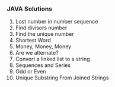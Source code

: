 ### JAVA Solutions 

1. Lost number in number sequence
2. Find divisors number
3. Find the unique number
4. Shortest Word
5. Money, Money, Money
6. Are we alternate?
7. Convert a linked list to a string
8. Sequences and Series
9. Odd or Even
10. Unique Substring From Joined Strings
